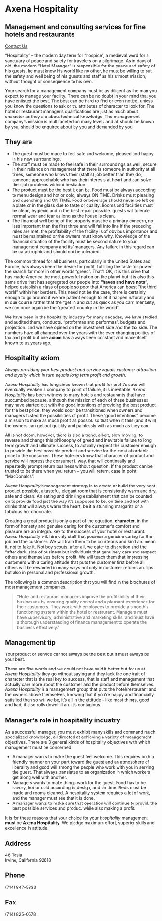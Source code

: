 ---
---

# Axena Hospitality
## Management and consulting services for fine hotels and restaurants

<p><a href="#address" class="action">Contact Us</a></p>

“Hospitality” – the modern day term for “hospice”, a medieval word for a sanctuary of peace and safety for travelers on a pilgrimage. As in days of old. the modern “Hotel Manager” is responsible for the peace and safety of his guests, he must know his world like no other, he must be willing to put the safety and well being of his guests and staff as his utmost mission, without thought or consequence to his own.

Your search for a management company must be as diligent as the man you expect to manage your facility. There can be no doubt in your mind that you have enlisted the best. The best can be hard to find or even notice, unless you know the questions to ask or th. attributes of character to look for. The hotel or restaurant manager’s qualifications are just as much about character as they are about technical knowledge. The management company’s mission is multifaceted on many levels and all should be known by you, should be enquired about by you and demanded by you.

## They are

*   The guest must be made to feel safe and welcome, pleased and happy in his new surroundings.
*   The staff must be made to feel safe in their surroundings as well, secure in their reliance on management that there is someone in authority at all times, someone who knows their (staff’s) job better than they do, someone approachable who has their interests at heart and can solve their job problems without hesitation.
*   The product must be the best it can be. Food must be always according to menu design and hot or cold, always ON TIME. Drinks must pleasing and quenching and ON TIME. Food or beverage should never be left on a plate or in the glass due to taste or quality. Rooms and facilities must be clean, hygienic and in the best repair possible. guests will tolerate normal wear and tear as long as the house is clean.
*   The financial well being of the property must be a primary concern, no less important than the first three and will fall into line if the preceding rules are met. the profitability of the facility is of obvious importance and must be maintained or the owners must know why. Knowledge of the financial situation of the facility must be second nature to your management company and its’ managers. Any failure in this regard can be catastrophic and should not be tolerated.

The common thread for all business, particularly in the United States and Europe, has always been the desire for profit, fulfilling the taste for power, the search for more in other words “greed”. That’s OK, it is this drive that has made America the most powerful nation on the planet but it is also this same drive that has segregated our people into **“haves and have nots”**, helped establish a class of people so poor that America can boast “the third world” within her borders. This need not be the case, there is certainly enough to go around if we are patient enough to let it happen naturally and in due course rather that the “get in and out as quick as you can” mentality, we can once again be the “greatest country in the world”.

We have been in the hospitality industry for many decades, we have studied and audited them, conducte. “proformas and performas”. budgets and projection. and we have opined on the investment side and the tax side. The numbers have all changed over the years with the ever changing politics of tax and profit but one **axiom** has always been constant and made itself known to us years ago.

## Hospitality axiom

_Always providing your best product and service equals customer attraction and loyalty which in turn equals long term profit and growth._

_Axena Hospitality_ has long since known that profit for profit’s sake will eventually weaken a company to point of failure, it is inevitable. _Axena Hospitality_ has been witness to many hotels and restaurants that have succumbed because, although the mission of each of these businesses may have started out with the good intentions of providing the best product for the best price, they would soon be transitioned when owners and managers tasted the possibilities of profit. These “good intentions” become a mission to make as much profit as possibl. so that when it fails (and it will) the owners can get out quickly and painlessly with as much as they can.

All is not doom, however, there is also a trend, albeit, slow moving, to reverse and change this philosophy of greed and inevitable failure to long term growth and ultimate success, to actually respect the customer enough to provide the best possible product and service for the most affordable price to the consumer. These hoteliers know that character of product and service will impress the consumer i. way. that will continually and repeatedly prompt return business without question. If the product can be trusted to be there when you return – you will return, case in point “MacDonalds”.

_Axena Hospitality_’s management strategy is to create or build the very best product possible, a tasteful, elegant room that is consistently warm and dry, safe and clean. An eating and drinking establishment that can be counted on to provide food just the way it’s supposed to be, on time and hot with drinks that will always warm the heart, be it a stunning margarita or a fabulous hot chocolate.

Creating a great product is only a part of the equation, **character**, in the form of honesty and genuine caring for the customer’s comfort and pleasure are an integra. key to the success of your hotel or restaurant. _Axena Hospitality_ wil. hire only staff that possess a genuine caring for the job and the customer. We will train them to be courteous and kind an. mean it, not to fake it. Not boy scouts, after all, we cater to discretion and the “after dark. side of business but individuals that genuinely care and respect others and themselves before profit. We will teach them that impressing customers with a caring attitude that puts the customer first before all others will be rewarded in many ways not only in customer returns an. tips but also in personal and professional growth.

The following is a common description that you will find in the brochures of most management companies.

> “Hotel and restaurant managers improve the profitability of their businesses by ensuring quality control and a pleasant experience for their customers. They work with employees to provide a smoothly functioning system within the hotel or restaurant. Managers must have supervisory, administrative and marketing skills, and must have a thorough understanding of finance management to operate the business effectively.”

## Management tip

Your product or service cannot always be the best but it must always be your best.

These are fine words and we could not have said it better but for us at _Axena Hospitality_ they go without saying and they lack the one trait of character that is the real key to success, that is staff and management that actually care more about the customer and the product before themselves. _Axena Hospitality_ is a management group that puts the hotel/restaurant and the owners above themselves, knowing that if you’re happy and financially satisfied then so will we be, it’s all in the attitude – like most things, good and bad, it also rolls downhill an. it’s contagious.

## Manager’s role in hospitality industry

As a successful manager, you must exhibit many skills and command much specialized knowledge, all directed at achieving a variety of management objectives. There are 3 general kinds of hospitality objectives with which management must be concerned:

*   A manager wants to make the guest feel welcome. This requires both a friendly manner on your part toward the guest and an atmosphere of liberality and good will among the people who work with you in serving the guest. That always translates to an organization in which workers get along well with another.
*   Managers wants to make things work for the guest. Food has to be savory, hot or cold according to design, and on time. Beds must be made and rooms cleaned. A hospitality system requires a lot of work, and the manager must see that it is done.
*   A manager wants to make sure that operation will continue to provid. the best possible services and produc. while also making a profit.

It is for these reasons that your choice for your _hospitality_ management **must** be **Axena Hospitality**. We pledge maximum effort, superior skills and excellence in attitude.

## Address

48 Tesla<br />
Irvine, California 92618

## Phone

(714) 847-5333

## Fax

(714) 825-0578
